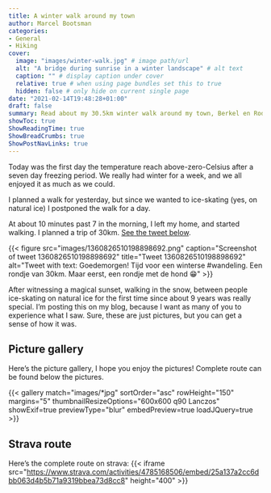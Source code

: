 ```yaml
---
title: A winter walk around my town
author: Marcel Bootsman
categories:
- General
- Hiking
cover: 
  image: "images/winter-walk.jpg" # image path/url
  alt: "A bridge during sunrise in a winter landscape" # alt text
  caption: "" # display caption under cover
  relative: true # when using page bundles set this to true
  hidden: false # only hide on current single page
date: "2021-02-14T19:48:28+01:00"
draft: false
summary: Read about my 30.5km winter walk around my town, Berkel en Rodenrijs. I made a lot of pictures, so come and take a look.
showToc: true
ShowReadingTime: true
ShowBreadCrumbs: true
ShowPostNavLinks: true
---
```


Today was the first day the temperature reach above-zero-Celsius after a seven day freezing period. We really had winter for a week, and we all enjoyed it as much as we could.

I planned a walk for yesterday, but since we wanted to ice-skating (yes, on natural ice) I postponed the walk for a day.

At about 10 minutes past 7 in the morning, I left my home, and started walking. I planned a trip of 30km. [See the tweet below](/tweets/1360826510198898692/).

{{< figure src="images/1360826510198898692.png" caption="Screenshot of tweet 1360826510198898692" title="Tweet 1360826510198898692" alt="Tweet with text: Goedemorgen! Tijd voor een winterse #wandeling. Een rondje van 30km. Maar eerst, een rondje met de hond 😁" >}}


After witnessing a magical sunset, walking in the snow, between people ice-skating on natural ice for the first time since about 9 years was really special. I’m posting this on my blog, because I want as many of you to experience what I saw. Sure, these are just pictures, but you can get a sense of how it was.

## Picture gallery ##

Here’s the picture gallery, I hope you enjoy the pictures! Complete route can be found below the pictures.

{{< gallery match="images/*jpg" sortOrder="asc" rowHeight="150" margins="5" thumbnailResizeOptions="600x600 q90 Lanczos" showExif=true previewType="blur" embedPreview=true loadJQuery=true >}}

## Strava route ##

Here’s the complete route on strava:
{{< iframe src="https://www.strava.com/activities/4785168506/embed/25a137a2cc6dbb063d4b5b71a9319bbea73d8cc8" height="400" >}}
